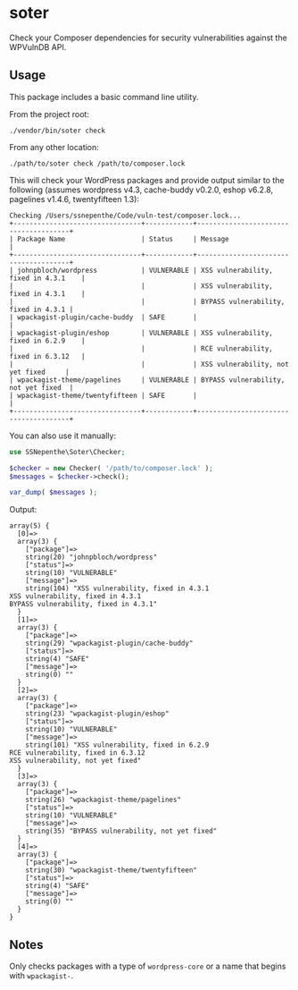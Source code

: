 # soter
Check your Composer dependencies for security vulnerabilities against the WPVulnDB API.

## Usage
This package includes a basic command line utility.

From the project root:

```
./vendor/bin/soter check
```

From any other location:
```
./path/to/soter check /path/to/composer.lock
```

This will check your WordPress packages and provide output similar to the following (assumes wordpress v4.3, cache-buddy v0.2.0, eshop v6.2.8, pagelines v1.4.6, twentyfifteen 1.3):

```
Checking /Users/ssnepenthe/Code/vuln-test/composer.lock...
+--------------------------------+------------+--------------------------------------+
| Package Name                   | Status     | Message                              |
+--------------------------------+------------+--------------------------------------+
| johnpbloch/wordpress           | VULNERABLE | XSS vulnerability, fixed in 4.3.1    |
|                                |            | XSS vulnerability, fixed in 4.3.1    |
|                                |            | BYPASS vulnerability, fixed in 4.3.1 |
| wpackagist-plugin/cache-buddy  | SAFE       |                                      |
| wpackagist-plugin/eshop        | VULNERABLE | XSS vulnerability, fixed in 6.2.9    |
|                                |            | RCE vulnerability, fixed in 6.3.12   |
|                                |            | XSS vulnerability, not yet fixed     |
| wpackagist-theme/pagelines     | VULNERABLE | BYPASS vulnerability, not yet fixed  |
| wpackagist-theme/twentyfifteen | SAFE       |                                      |
+--------------------------------+------------+--------------------------------------+
```

You can also use it manually:

```php
use SSNepenthe\Soter\Checker;

$checker = new Checker( '/path/to/composer.lock' );
$messages = $checker->check();

var_dump( $messages );
```

Output:

```
array(5) {
  [0]=>
  array(3) {
    ["package"]=>
    string(20) "johnpbloch/wordpress"
    ["status"]=>
    string(10) "VULNERABLE"
    ["message"]=>
    string(104) "XSS vulnerability, fixed in 4.3.1
XSS vulnerability, fixed in 4.3.1
BYPASS vulnerability, fixed in 4.3.1"
  }
  [1]=>
  array(3) {
    ["package"]=>
    string(29) "wpackagist-plugin/cache-buddy"
    ["status"]=>
    string(4) "SAFE"
    ["message"]=>
    string(0) ""
  }
  [2]=>
  array(3) {
    ["package"]=>
    string(23) "wpackagist-plugin/eshop"
    ["status"]=>
    string(10) "VULNERABLE"
    ["message"]=>
    string(101) "XSS vulnerability, fixed in 6.2.9
RCE vulnerability, fixed in 6.3.12
XSS vulnerability, not yet fixed"
  }
  [3]=>
  array(3) {
    ["package"]=>
    string(26) "wpackagist-theme/pagelines"
    ["status"]=>
    string(10) "VULNERABLE"
    ["message"]=>
    string(35) "BYPASS vulnerability, not yet fixed"
  }
  [4]=>
  array(3) {
    ["package"]=>
    string(30) "wpackagist-theme/twentyfifteen"
    ["status"]=>
    string(4) "SAFE"
    ["message"]=>
    string(0) ""
  }
}
```

## Notes
Only checks packages with a type of `wordpress-core` or a name that begins with `wpackagist-`.
